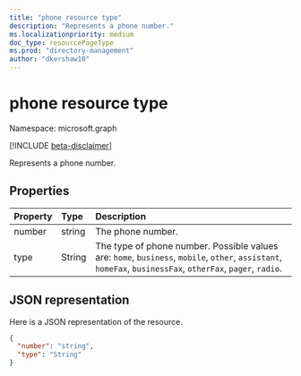 ```yaml
---
title: "phone resource type"
description: "Represents a phone number."
ms.localizationpriority: medium
doc_type: resourcePageType
ms.prod: "directory-management"
author: "dkershaw10"
---
```


# phone resource type

Namespace: microsoft.graph

[!INCLUDE [beta-disclaimer](../../includes/beta-disclaimer.md)]

Represents a phone number.


## Properties
| Property       | Type    |Description|
|:---------------|:--------|:----------|
|number|string|The phone number.|
|type|String|The type of phone number. Possible values are: `home`, `business`, `mobile`, `other`, `assistant`, `homeFax`, `businessFax`, `otherFax`, `pager`, `radio`.|

## JSON representation

Here is a JSON representation of the resource.

<!-- {
  "blockType": "resource",
  "optionalProperties": [

  ],
  "@odata.type": "microsoft.graph.phone"
}-->

```json
{
  "number": "string",
  "type": "String"
}

```

<!-- uuid: 8fcb5dbc-d5aa-4681-8e31-b001d5168d79
2015-10-25 14:57:30 UTC -->
<!--
{
  "type": "#page.annotation",
  "description": "phone resource",
  "keywords": "",
  "section": "documentation",
  "tocPath": "",
  "suppressions": []
}
-->


